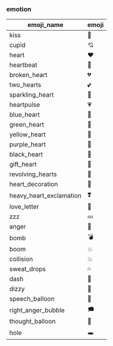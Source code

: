 ### emotion 

|emoji_name|emoji|
|---|---|
|kiss|:kiss:|
|cupid|:cupid:|
|heart|:heart:|
|heartbeat|:heartbeat:|
|broken_heart|:broken_heart:|
|two_hearts|:two_hearts:|
|sparkling_heart|:sparkling_heart:|
|heartpulse|:heartpulse:|
|blue_heart|:blue_heart:|
|green_heart|:green_heart:|
|yellow_heart|:yellow_heart:|
|purple_heart|:purple_heart:|
|black_heart|:black_heart:|
|gift_heart|:gift_heart:|
|revolving_hearts|:revolving_hearts:|
|heart_decoration|:heart_decoration:|
|heavy_heart_exclamation|:heavy_heart_exclamation:|
|love_letter|:love_letter:|
|zzz|:zzz:|
|anger|:anger:|
|bomb|:bomb:|
|boom|:boom:|
|collision|:collision:|
|sweat_drops|:sweat_drops:|
|dash|:dash:|
|dizzy|:dizzy:|
|speech_balloon|:speech_balloon:|
|right_anger_bubble|:right_anger_bubble:|
|thought_balloon|:thought_balloon:|
|hole|:hole:|
